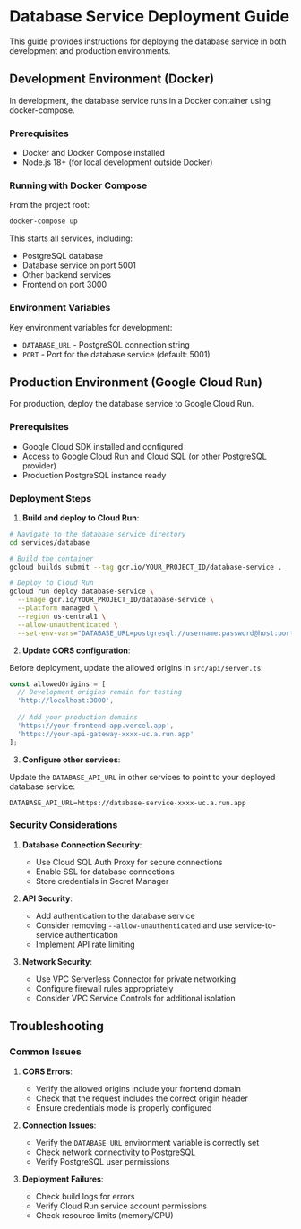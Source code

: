 # Database Service Deployment Guide

This guide provides instructions for deploying the database service in both development and production environments.

## Development Environment (Docker)

In development, the database service runs in a Docker container using docker-compose.

### Prerequisites

- Docker and Docker Compose installed
- Node.js 18+ (for local development outside Docker)

### Running with Docker Compose

From the project root:

```bash
docker-compose up
```

This starts all services, including:
- PostgreSQL database
- Database service on port 5001
- Other backend services
- Frontend on port 3000

### Environment Variables

Key environment variables for development:
- `DATABASE_URL` - PostgreSQL connection string
- `PORT` - Port for the database service (default: 5001)

## Production Environment (Google Cloud Run)

For production, deploy the database service to Google Cloud Run.

### Prerequisites

- Google Cloud SDK installed and configured
- Access to Google Cloud Run and Cloud SQL (or other PostgreSQL provider)
- Production PostgreSQL instance ready

### Deployment Steps

1. **Build and deploy to Cloud Run**:

```bash
# Navigate to the database service directory
cd services/database

# Build the container
gcloud builds submit --tag gcr.io/YOUR_PROJECT_ID/database-service .

# Deploy to Cloud Run
gcloud run deploy database-service \
  --image gcr.io/YOUR_PROJECT_ID/database-service \
  --platform managed \
  --region us-central1 \
  --allow-unauthenticated \
  --set-env-vars="DATABASE_URL=postgresql://username:password@host:port/database"
```

2. **Update CORS configuration**:

Before deployment, update the allowed origins in `src/api/server.ts`:

```javascript
const allowedOrigins = [
  // Development origins remain for testing
  'http://localhost:3000',
  
  // Add your production domains
  'https://your-frontend-app.vercel.app',
  'https://your-api-gateway-xxxx-uc.a.run.app'
];
```

3. **Configure other services**:

Update the `DATABASE_API_URL` in other services to point to your deployed database service:

```
DATABASE_API_URL=https://database-service-xxxx-uc.a.run.app
```

### Security Considerations

1. **Database Connection Security**:
   - Use Cloud SQL Auth Proxy for secure connections
   - Enable SSL for database connections
   - Store credentials in Secret Manager

2. **API Security**:
   - Add authentication to the database service
   - Consider removing `--allow-unauthenticated` and use service-to-service authentication
   - Implement API rate limiting

3. **Network Security**:
   - Use VPC Serverless Connector for private networking
   - Configure firewall rules appropriately
   - Consider VPC Service Controls for additional isolation

## Troubleshooting

### Common Issues

1. **CORS Errors**:
   - Verify the allowed origins include your frontend domain
   - Check that the request includes the correct origin header
   - Ensure credentials mode is properly configured

2. **Connection Issues**:
   - Verify the `DATABASE_URL` environment variable is correctly set
   - Check network connectivity to PostgreSQL
   - Verify PostgreSQL user permissions

3. **Deployment Failures**:
   - Check build logs for errors
   - Verify Cloud Run service account permissions
   - Check resource limits (memory/CPU) 